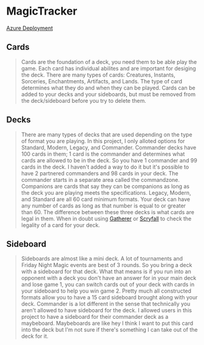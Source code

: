 # MagicTracker
[Azure Deployment](https://magictracker.azurewebsites.net/)



## Cards

> Cards are the foundation of a deck, you need them to be able play the game. Each card has individual abilites and are important for desiging the deck.
> There are many types of cards: Creatures, Instants, Sorceries, Enchantments, Artifacts, and Lands. The type of card determines what they do and when they can be played.
> Cards can be added to your decks and your sideboards, but must be removed from the deck/sideboard before you try to delete them.


## Decks

> There are many types of decks that are used depending on the type of format you are playing. In this project, I only alloted options for Standard, Modern, Legacy, and Commander.
> Commander decks have 100 cards in them; 1 card is the commander and determines what cards are allowed to be in the deck. So you have 1 commander and 99 cards in the deck.
> I haven't added a way to do it but it's possible to have 2 partnered commanders and 98 cards in your deck. 
> The commander starts in a separate area called the commandzone. Companions are cards that say they can be companions as long as the deck you are playing meets the specifications.
> Legacy, Modern, and Standard are all 60 card minimum formats. Your deck can have any number of cards as long as that number is equal to or greater than 60.
> The difference between these three decks is what cards are legal in them. When in doubt using [Gatherer](https://gatherer.wizards.com/Pages/Default.aspx) or [Scryfall](https://scryfall.com/) to check the legality of a card for your deck.

## Sideboard

> Sideboards are almost like a mini deck. A lot of tournaments and Friday Night Magic events are best of 3 rounds. So you bring a deck with a sideboard for that deck. 
> What that means is if you run into an opponent with a deck you don't have an answer for in your main deck and lose game 1, you can switch cards out of your deck with cards in your sideboard to help you win game 2.
> Pretty much all constructed formats allow you to have a 15 card sideboard brought along with your deck. 
> Commander is a lot different in the sense that technically you aren't allowed to have sideboard for the deck. I allowed users in this project to have a sideboard for their commander deck as a maybeboard.
> Maybeboards are like hey I think I want to put this card into the deck but I'm not sure if there's something I can take out of the deck for it.
